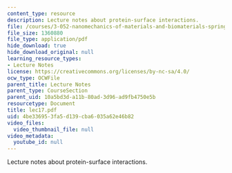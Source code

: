 ```yaml
---
content_type: resource
description: Lecture notes about protein-surface interactions.
file: /courses/3-052-nanomechanics-of-materials-and-biomaterials-spring-2007/4be336953fa5d139cba6035a62e46b82_lec17.pdf
file_size: 1360880
file_type: application/pdf
hide_download: true
hide_download_original: null
learning_resource_types:
- Lecture Notes
license: https://creativecommons.org/licenses/by-nc-sa/4.0/
ocw_type: OCWFile
parent_title: Lecture Notes
parent_type: CourseSection
parent_uid: 10a5bd3d-a11b-80ad-3d96-ad9fb4750e5b
resourcetype: Document
title: lec17.pdf
uid: 4be33695-3fa5-d139-cba6-035a62e46b82
video_files:
  video_thumbnail_file: null
video_metadata:
  youtube_id: null
---
```

Lecture notes about protein-surface interactions.